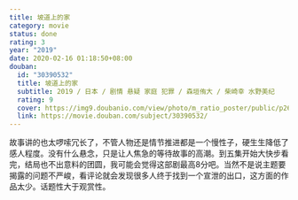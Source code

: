 ```yaml
---
title: 坡道上的家
category: movie
status: done
rating: 3
year: "2019"
date: 2020-02-16 01:18:50+08:00
douban:
  id: "30390532"
  title: 坡道上的家
  subtitle: 2019 / 日本 / 剧情 悬疑 家庭 犯罪 / 森垣侑大 / 柴崎幸 水野美纪
  rating: 9
  cover: https://img9.doubanio.com/view/photo/m_ratio_poster/public/p2619110696.jpg
  link: https://movie.douban.com/subject/30390532/
---
```


故事讲的也太啰嗦冗长了，不管人物还是情节推进都是一个慢性子，硬生生降低了感人程度。没有什么悬念，只是让人焦急的等待故事的高潮。到五集开始大快步看完，结局也不出意料的团圆，我可能会觉得这部剧最高8分吧。当然不是说主题要揭露的问题不严峻，看评论就会发现很多人终于找到一个宣泄的出口，这方面的作品太少。话题性大于观赏性。
